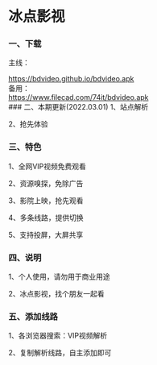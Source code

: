 # 冰点影视
### 一、下载
主线：
<div><a href="https://bdvideo.github.io/bdvideo.apk">https://bdvideo.github.io/bdvideo.apk</a></div>
备用：
<div><a href="https://www.filecad.com/74it/bdvideo.apk">https://www.filecad.com/74it/bdvideo.apk</a></div>
### 二、本期更新(2022.03.01)
1、站点解析

2、抢先体验
### 三、特色
1、全网VIP视频免费观看

2、资源嗅探，免除广告

3、影院上映，抢先观看

4、多条线路，提供切换

5、支持投屏，大屏共享

### 四、说明
1、个人使用，请勿用于商业用途

2、冰点影视，找个朋友一起看

### 五、添加线路
1、各浏览器搜索：VIP视频解析

2、复制解析线路，自主添加即可
